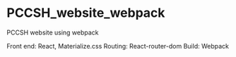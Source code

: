 # PCCSH_website_webpack
PCCSH website using webpack

Front end: React, Materialize.css
Routing: React-router-dom
Build: Webpack
